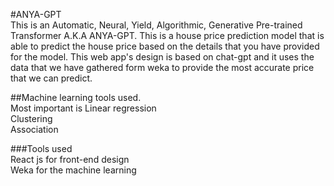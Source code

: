 #ANYA-GPT <br/>
This is an Automatic, Neural, Yield, Algorithmic, Generative Pre-trained Transformer A.K.A ANYA-GPT. This is a house price prediction model that is able to predict the house price based on the details that you have provided for the model. This web app's design is based on chat-gpt and it uses the data that we have gathered form weka to provide the most accurate price that we can predict.

##Machine learning tools used. <br/>
Most important is Linear regression <br/>
Clustering <br/>
Association <br/>

###Tools used <br/>
React js for front-end design <br/>
Weka for the machine learning
